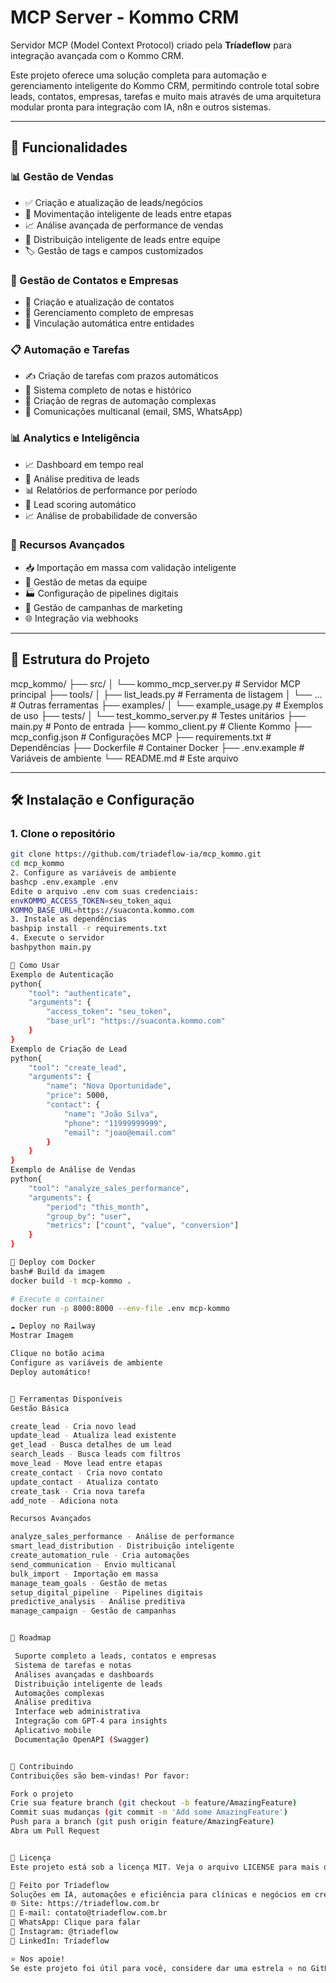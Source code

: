 # MCP Server - Kommo CRM

Servidor MCP (Model Context Protocol) criado pela **Tríadeflow** para integração avançada com o Kommo CRM.

Este projeto oferece uma solução completa para automação e gerenciamento inteligente do Kommo CRM, permitindo controle total sobre leads, contatos, empresas, tarefas e muito mais através de uma arquitetura modular pronta para integração com IA, n8n e outros sistemas.

---

## 🚀 Funcionalidades

### 📊 Gestão de Vendas
- ✅ Criação e atualização de leads/negócios
- 🔄 Movimentação inteligente de leads entre etapas
- 📈 Análise avançada de performance de vendas
- 🎯 Distribuição inteligente de leads entre equipe
- 🏷️ Gestão de tags e campos customizados

### 👥 Gestão de Contatos e Empresas
- 📇 Criação e atualização de contatos
- 🏢 Gerenciamento completo de empresas
- 🔗 Vinculação automática entre entidades

### 📋 Automação e Tarefas
- ✍️ Criação de tarefas com prazos automáticos
- 📝 Sistema completo de notas e histórico
- 🤖 Criação de regras de automação complexas
- 📧 Comunicações multicanal (email, SMS, WhatsApp)

### 📊 Analytics e Inteligência
- 📈 Dashboard em tempo real
- 🔮 Análise preditiva de leads
- 📊 Relatórios de performance por período
- 🎯 Lead scoring automático
- 📈 Análise de probabilidade de conversão

### 🔧 Recursos Avançados
- 📥 Importação em massa com validação inteligente
- 🎯 Gestão de metas da equipe
- 🏭 Configuração de pipelines digitais
- 📢 Gestão de campanhas de marketing
- 🌐 Integração via webhooks

---

## 📂 Estrutura do Projeto
mcp_kommo/
├── src/
│   └── kommo_mcp_server.py    # Servidor MCP principal
├── tools/
│   ├── list_leads.py          # Ferramenta de listagem
│   └── ...                    # Outras ferramentas
├── examples/
│   └── example_usage.py       # Exemplos de uso
├── tests/
│   └── test_kommo_server.py   # Testes unitários
├── main.py                    # Ponto de entrada
├── kommo_client.py           # Cliente Kommo
├── mcp_config.json           # Configurações MCP
├── requirements.txt          # Dependências
├── Dockerfile               # Container Docker
├── .env.example            # Variáveis de ambiente
└── README.md              # Este arquivo

---

## 🛠️ Instalação e Configuração

### 1. Clone o repositório
```bash
git clone https://github.com/triadeflow-ia/mcp_kommo.git
cd mcp_kommo
2. Configure as variáveis de ambiente
bashcp .env.example .env
Edite o arquivo .env com suas credenciais:
envKOMMO_ACCESS_TOKEN=seu_token_aqui
KOMMO_BASE_URL=https://suaconta.kommo.com
3. Instale as dependências
bashpip install -r requirements.txt
4. Execute o servidor
bashpython main.py

🔌 Como Usar
Exemplo de Autenticação
python{
    "tool": "authenticate",
    "arguments": {
        "access_token": "seu_token",
        "base_url": "https://suaconta.kommo.com"
    }
}
Exemplo de Criação de Lead
python{
    "tool": "create_lead",
    "arguments": {
        "name": "Nova Oportunidade",
        "price": 5000,
        "contact": {
            "name": "João Silva",
            "phone": "11999999999",
            "email": "joao@email.com"
        }
    }
}
Exemplo de Análise de Vendas
python{
    "tool": "analyze_sales_performance",
    "arguments": {
        "period": "this_month",
        "group_by": "user",
        "metrics": ["count", "value", "conversion"]
    }
}

🐳 Deploy com Docker
bash# Build da imagem
docker build -t mcp-kommo .

# Execute o container
docker run -p 8000:8000 --env-file .env mcp-kommo

☁️ Deploy no Railway
Mostrar Imagem

Clique no botão acima
Configure as variáveis de ambiente
Deploy automático!


🔧 Ferramentas Disponíveis
Gestão Básica

create_lead - Cria novo lead
update_lead - Atualiza lead existente
get_lead - Busca detalhes de um lead
search_leads - Busca leads com filtros
move_lead - Move lead entre etapas
create_contact - Cria novo contato
update_contact - Atualiza contato
create_task - Cria nova tarefa
add_note - Adiciona nota

Recursos Avançados

analyze_sales_performance - Análise de performance
smart_lead_distribution - Distribuição inteligente
create_automation_rule - Cria automações
send_communication - Envio multicanal
bulk_import - Importação em massa
manage_team_goals - Gestão de metas
setup_digital_pipeline - Pipelines digitais
predictive_analysis - Análise preditiva
manage_campaign - Gestão de campanhas


🧭 Roadmap

 Suporte completo a leads, contatos e empresas
 Sistema de tarefas e notas
 Análises avançadas e dashboards
 Distribuição inteligente de leads
 Automações complexas
 Análise preditiva
 Interface web administrativa
 Integração com GPT-4 para insights
 Aplicativo mobile
 Documentação OpenAPI (Swagger)


🤝 Contribuindo
Contribuições são bem-vindas! Por favor:

Fork o projeto
Crie sua feature branch (git checkout -b feature/AmazingFeature)
Commit suas mudanças (git commit -m 'Add some AmazingFeature')
Push para a branch (git push origin feature/AmazingFeature)
Abra um Pull Request


📄 Licença
Este projeto está sob a licença MIT. Veja o arquivo LICENSE para mais detalhes.

🏢 Feito por Tríadeflow
Soluções em IA, automações e eficiência para clínicas e negócios em crescimento.
🌐 Site: https://triadeflow.com.br
📧 E-mail: contato@triadeflow.com.br
📱 WhatsApp: Clique para falar
📸 Instagram: @triadeflow
💼 LinkedIn: Tríadeflow

⭐ Nos apoie!
Se este projeto foi útil para você, considere dar uma estrela ⭐ no GitHub!
